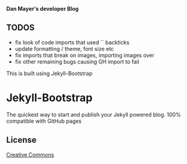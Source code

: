 __Dan Mayer's developer Blog__

## TODOS
* fix look of code imports that used `` backticks
* update formatting / theme, font size etc
* fix imports that break on images, importing images over
* fix other remaining bugs causing GH import to fail

This is built using Jekyll-Bootstrap

# Jekyll-Bootstrap
The quickest way to start and publish your Jekyll powered blog. 100% compatible with GitHub pages

## License

[Creative Commons](http://creativecommons.org/licenses/by-nc-sa/3.0/)
